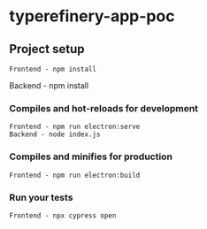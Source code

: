 # typerefinery-app-poc

## Project setup
```
Frontend - npm install
```
Backend - npm install
### Compiles and hot-reloads for development
```
Frontend - npm run electron:serve
Backend - node index.js
```

### Compiles and minifies for production
```
Frontend - npm run electron:build
```

### Run your tests
```
Frontend - npx cypress open
```

